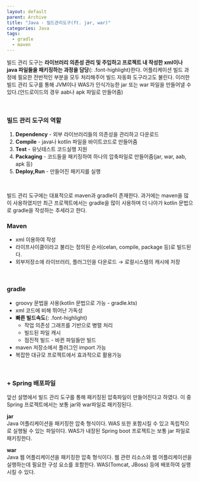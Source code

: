 ```yaml
---
layout: default
parent: Archive
title: "Java - 빌드관리도구(ft. jar, war)"
categories: Java
tags:
  - gradle
  - maven
---  
```


빌드 관리 도구는 **라이브러리 의존성 관리 및 주입하고 프로젝트 내 작성한 xml이나 java 파일들을  패키징하는 과정을 담당**{: .font-highlight}한다. 어플리케이션 빌드 과정에 필요한 전반적인 부분을 모두 처리해주어 빌드 자동화 도구라고도 불린다. 이러한 빌드 관리 도구를 통해 JVM이나 WAS가 인식가능한 jar 또는 war 파일을 만들어낼 수 있다.(안드로이드의 경우 aab나 apk 파일로 만들어줌)  

<br />  

### 빌드 관리 도구의 역할
1. **Dependency** - 외부 라이브러리들의 의존성을 관리하고 다운로드
2. **Compile** - java나 kotlin 파일을 바이트코드로 만들어줌
3. **Test** - 유닛테스트 코드실행 지원
4. **Packaging** - 코드들을 패키징하여 하나의 압축파일로 만들어줌(jar, war, aab, apk 등)
5. **Deploy,Run** - 만들어진 패키지를 실행  

<br />  

빌드 관리 도구에는 대표적으로 maven과 gradle이 존재한다. 과거에는 maven을 많이 사용하였지만 최근 프로젝트에서는 gradle을 많이 사용하며 더 나아가 kotlin 문법으로 gradle을 작성하는 추세라고 한다.

### Maven
- xml 이용하여 작성
- 라이프사이클이라고 불리는 정의된 순서(celan, compile, package 등)로 빌드된다.
- 외부저장소에 라이브러리, 플러그인을 다운로드 → 로컬시스템의 캐시에 저장  

<br />  

### gradle
- groovy 문법을 사용(kotlin 문법으로 가능 - gradle.kts)
- xml 코드에 비해 뛰어난 가독성
- **빠른 빌드속도**{: .font-highlight}  
    - 작업 의존성 그래프를 기반으로 병렬 처리
    - 빌드된 파일 캐시
    - 점진적 빌드 - 바뀐 파일들만 빌드
- maven 저장소에서 플러그인 import 가능
- 복잡한 대규모 프로젝트에서 효과적으로 활용가능  

<br />  

### + Spring 배포파일

앞선 설명에서 빌드 관리 도구를 통해 패키징된 압축파일이 만들어진다고 하였다. 이 중 Spring 프로젝트에서는 보통 jar와 war파일로 패키징된다.  

**jar**  
Java 어플리케이션을 패키징한 압축 형식이다. WAS 또한 포함시킬 수 있고 독립적으로 실행될 수 있는 파일이다. WAS가 내장된 Spring boot 프로젝트는 보통 jar 파일로 패키징한다.  

**war**  
Java 웹 어플리케이션을 패키징한 압축 형식이다. 웹 관련 리소스와 웹 어플리케이션을 실행하는데 필요한 구성 요소를 포함한다. WAS(Tomcat, JBoss) 등에 배포하여 실행시킬 수 있다.  

